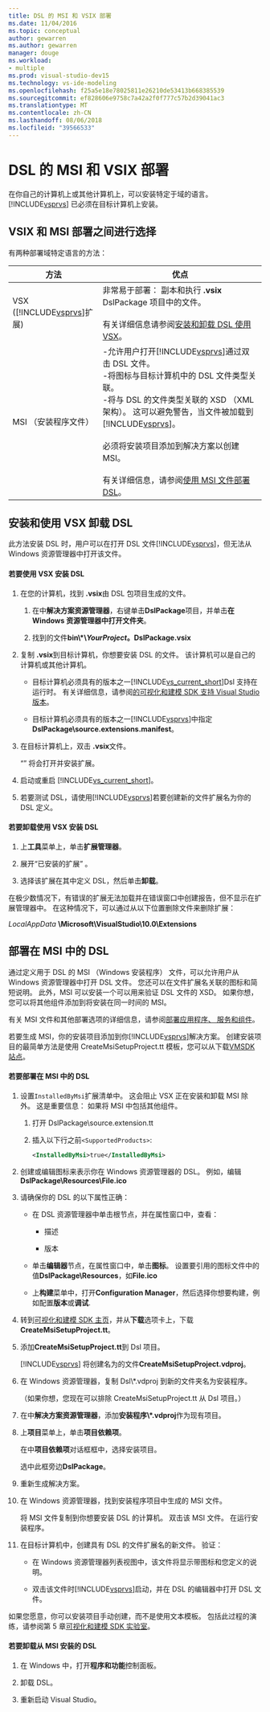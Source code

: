```yaml
---
title: DSL 的 MSI 和 VSIX 部署
ms.date: 11/04/2016
ms.topic: conceptual
author: gewarren
ms.author: gewarren
manager: douge
ms.workload:
- multiple
ms.prod: visual-studio-dev15
ms.technology: vs-ide-modeling
ms.openlocfilehash: f25a5e18e78025811e26210de53413b668385539
ms.sourcegitcommit: ef828606e9758c7a42a2f0f777c57b2d39041ac3
ms.translationtype: MT
ms.contentlocale: zh-CN
ms.lasthandoff: 08/06/2018
ms.locfileid: "39566533"
---
```

# <a name="msi-and-vsix-deployment-of-a-dsl"></a>DSL 的 MSI 和 VSIX 部署
在你自己的计算机上或其他计算机上，可以安装特定于域的语言。 [!INCLUDE[vsprvs](../code-quality/includes/vsprvs_md.md)] 已必须在目标计算机上安装。

##  <a name="which"></a> VSIX 和 MSI 部署之间进行选择
 有两种部署域特定语言的方法：

|方法|优点|
|------------|--------------|
|VSX ([!INCLUDE[vsprvs](../code-quality/includes/vsprvs_md.md)]扩展)|非常易于部署： 副本和执行 **.vsix** DslPackage 项目中的文件。<br /><br /> 有关详细信息请参阅[安装和卸载 DSL 使用 VSX](#Installing)。|
|MSI （安装程序文件）|-允许用户打开[!INCLUDE[vsprvs](../code-quality/includes/vsprvs_md.md)]通过双击 DSL 文件。<br />-将图标与目标计算机中的 DSL 文件类型关联。<br />-将与 DSL 的文件类型关联的 XSD （XML 架构）。 这可以避免警告，当文件被加载到[!INCLUDE[vsprvs](../code-quality/includes/vsprvs_md.md)]。<br /><br /> 必须将安装项目添加到解决方案以创建 MSI。<br /><br /> 有关详细信息，请参阅[使用 MSI 文件部署 DSL](#msi)。|

##  <a name="Installing"></a> 安装和使用 VSX 卸载 DSL
 此方法安装 DSL 时，用户可以在打开 DSL 文件[!INCLUDE[vsprvs](../code-quality/includes/vsprvs_md.md)]，但无法从 Windows 资源管理器中打开该文件。

#### <a name="to-install-a-dsl-by-using-the-vsx"></a>若要使用 VSX 安装 DSL

1.  在您的计算机，找到 **.vsix**由 DSL 包项目生成的文件。

    1.  在中**解决方案资源管理器**，右键单击**DslPackage**项目，并单击**在 Windows 资源管理器中打开文件夹**。

    2.  找到的文件**bin\\\*\\***YourProject***。DslPackage.vsix**

2.  复制 **.vsix**到目标计算机，你想要安装 DSL 的文件。 该计算机可以是自己的计算机或其他计算机。

    -   目标计算机必须具有的版本之一[!INCLUDE[vs_current_short](../code-quality/includes/vs_current_short_md.md)]Dsl 支持在运行时。 有关详细信息，请参阅[的可视化和建模 SDK 支持 Visual Studio 版本](../modeling/supported-visual-studio-editions-for-visualization-amp-modeling-sdk.md)。

    -   目标计算机必须具有的版本之一[!INCLUDE[vsprvs](../code-quality/includes/vsprvs_md.md)]中指定**DslPackage\source.extensions.manifest**。

3.  在目标计算机上，双击 **.vsix**文件。

     “” 将会打开并安装扩展。

4.  启动或重启 [!INCLUDE[vs_current_short](../code-quality/includes/vs_current_short_md.md)]。

5.  若要测试 DSL，请使用[!INCLUDE[vsprvs](../code-quality/includes/vsprvs_md.md)]若要创建新的文件扩展名为你的 DSL 定义。

#### <a name="to-uninstall-a-dsl-that-was-installed-by-using-vsx"></a>若要卸载使用 VSX 安装 DSL

1.  上**工具**菜单上，单击**扩展管理器**。

2.  展开“已安装的扩展” 。

3.  选择该扩展在其中定义 DSL，然后单击**卸载**。

 在极少数情况下，有错误的扩展无法加载并在错误窗口中创建报告，但不显示在扩展管理器中。 在这种情况下，可以通过从以下位置删除文件来删除扩展：

 *LocalAppData* **\Microsoft\VisualStudio\10.0\Extensions**

##  <a name="msi"></a> 部署在 MSI 中的 DSL
 通过定义用于 DSL 的 MSI （Windows 安装程序） 文件，可以允许用户从 Windows 资源管理器中打开 DSL 文件。 您还可以在文件扩展名关联的图标和简短说明。 此外，MSI 可以安装一个可以用来验证 DSL 文件的 XSD。 如果你想，您可以将其他组件添加到将安装在同一时间的 MSI。

 有关 MSI 文件和其他部署选项的详细信息，请参阅[部署应用程序、 服务和组件](../deployment/deploying-applications-services-and-components.md)。

 若要生成 MSI，你的安装项目添加到你[!INCLUDE[vsprvs](../code-quality/includes/vsprvs_md.md)]解决方案。 创建安装项目的最简单方法是使用 CreateMsiSetupProject.tt 模板，您可以从下载[VMSDK 站点](http://go.microsoft.com/fwlink/?LinkID=186128)。

#### <a name="to-deploy-a-dsl-in-an-msi"></a>若要部署在 MSI 中的 DSL

1.  设置`InstalledByMsi`扩展清单中。 这会阻止 VSX 正在安装和卸载 MSI 除外。 这是重要信息： 如果将 MSI 中包括其他组件。

    1.  打开 DslPackage\source.extension.tt

    2.  插入以下行之前`<SupportedProducts>`:

        ```xml
        <InstalledByMsi>true</InstalledByMsi>
        ```

2.  创建或编辑图标来表示你在 Windows 资源管理器的 DSL。 例如，编辑**DslPackage\Resources\File.ico**

3.  请确保你的 DSL 的以下属性正确：

    -   在 DSL 资源管理器中单击根节点，并在属性窗口中，查看：

        -   描述

        -   版本

    -   单击**编辑器**节点，在属性窗口中，单击**图标**。 设置要引用的图标文件中的值**DslPackage\Resources**，如**File.ico**

    -   上**构建**菜单中，打开**Configuration Manager**，然后选择你想要构建，例如配置**版本**或**调试**.

4.  转到[可视化和建模 SDK 主页](http://go.microsoft.com/fwlink/?LinkID=186128)，并从**下载**选项卡上，下载**CreateMsiSetupProject.tt**。

5.  添加**CreateMsiSetupProject.tt**到 Dsl 项目。

     [!INCLUDE[vsprvs](../code-quality/includes/vsprvs_md.md)] 将创建名为的文件**CreateMsiSetupProject.vdproj**。

6.  在 Windows 资源管理器，复制 Dsl\\\*.vdproj 到新的文件夹名为安装程序。

     （如果你想，您现在可以排除 CreateMsiSetupProject.tt 从 Dsl 项目。）

7.  在中**解决方案资源管理器**，添加**安装程序\\\*.vdproj**作为现有项目。

8.  上**项目**菜单上，单击**项目依赖项**。

     在中**项目依赖项**对话框框中，选择安装项目。

     选中此框旁边**DslPackage**。

9. 重新生成解决方案。

10. 在 Windows 资源管理器，找到安装程序项目中生成的 MSI 文件。

     将 MSI 文件复制到你想要安装 DSL 的计算机。 双击该 MSI 文件。 在运行安装程序。

11. 在目标计算机中，创建具有 DSL 的文件扩展名的新文件。 验证：

    -   在 Windows 资源管理器列表视图中，该文件将显示带图标和您定义的说明。

    -   双击该文件时[!INCLUDE[vsprvs](../code-quality/includes/vsprvs_md.md)]启动，并在 DSL 的编辑器中打开 DSL 文件。

 如果您愿意，你可以安装项目手动创建，而不是使用文本模板。 包括此过程的演练，请参阅第 5 章[可视化和建模 SDK 实验室](http://go.microsoft.com/fwlink/?LinkId=208878)。

#### <a name="to-uninstall-a-dsl-that-was-installed-from-an-msi"></a>若要卸载从 MSI 安装的 DSL

1.  在 Windows 中，打开**程序和功能**控制面板。

2.  卸载 DSL。

3.  重新启动 Visual Studio。